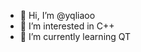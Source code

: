 - 👋 Hi, I’m @yqliaoo
- 👀 I’m interested in C++
- 🌱 I’m currently learning QT


<!---
yqliaoo/yqliaoo is a ✨ special ✨ repository because its `README.md` (this file) appears on your GitHub profile.
You can click the Preview link to take a look at your changes.
--->
